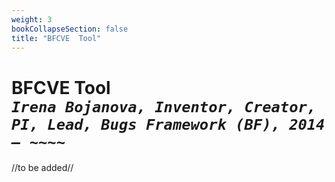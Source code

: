 ```yaml
---
weight: 3
bookCollapseSection: false
title: "BFCVE  Tool"
---
```

# BFCVE Tool <br/>_`Irena Bojanova, Inventor, Creator, PI, Lead, Bugs Framework (BF), 2014 – ~~~~`_

//to be added//